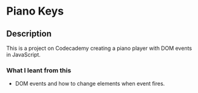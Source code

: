 # Piano Keys

## Description

This is a project on Codecademy creating a piano player with DOM events in JavaScript.

### What I leant from this

- DOM events and how to change elements when event fires.
